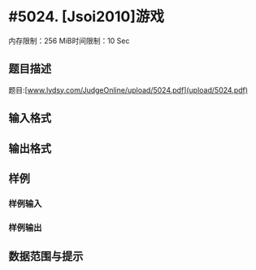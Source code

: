 # #5024. [Jsoi2010]游戏

内存限制：256 MiB时间限制：10 Sec

## 题目描述

题目:[www.lydsy.com/JudgeOnline/upload/5024.pdf](upload/5024.pdf)

## 输入格式

## 输出格式

## 样例

### 样例输入

### 样例输出

## 数据范围与提示
